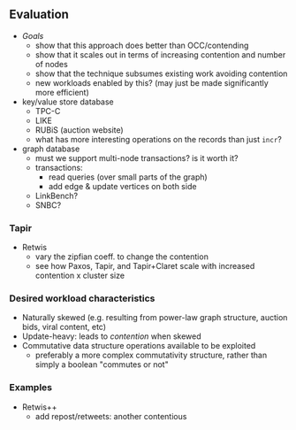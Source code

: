 ## Evaluation

- *Goals*
    - show that this approach does better than OCC/contending
    - show that it scales out in terms of increasing contention and number of nodes
    - show that the technique subsumes existing work avoiding contention
    - new workloads enabled by this? (may just be made significantly more efficient)
- key/value store database
    - TPC-C
    - LIKE
    - RUBiS (auction website)
    - what has more interesting operations on the records than just `incr`?
- graph database
    - must we support multi-node transactions? is it worth it?
    - transactions:
        - read queries (over small parts of the graph)
        - add edge & update vertices on both side
    - LinkBench?
    - SNBC?

### Tapir
- Retwis
    - vary the zipfian coeff. to change the contention
    - see how Paxos, Tapir, and Tapir+Claret scale with increased contention x cluster size


### Desired workload characteristics
- Naturally skewed (e.g. resulting from power-law graph structure, auction bids, viral content, etc)
- Update-heavy: leads to *contention* when skewed
- Commutative data structure operations available to be exploited
  - preferably a more complex commutativity structure, rather than simply a boolean "commutes or not"

### Examples
- Retwis++
  - add repost/retweets: another contentious 